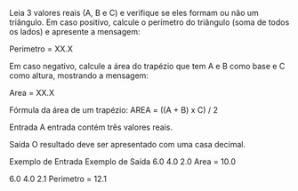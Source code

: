 Leia 3 valores reais (A, B e C) e verifique se eles formam ou não um triângulo. Em caso positivo, 
calcule o perímetro do triângulo (soma de todos os lados) e apresente a mensagem:

Perimetro = XX.X


Em caso negativo, calcule a área do trapézio que tem A e B como base e C como altura, mostrando 
a mensagem:


Area = XX.X

Fórmula da área de um trapézio: AREA = ((A + B) x C) / 2



Entrada
A entrada contém três valores reais.

Saída
O resultado deve ser apresentado com uma casa decimal.

 
Exemplo de Entrada					Exemplo de Saída
6.0 4.0 2.0							 Area = 10.0

6.0 4.0 2.1							 Perimetro = 12.1




